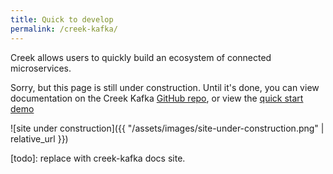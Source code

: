 ```yaml
---
title: Quick to develop
permalink: /creek-kafka/
---
```


Creek allows users to quickly build an ecosystem of connected microservices.

Sorry, but this page is still under construction. 
Until it's done, you can view documentation on the Creek Kafka [GitHub repo](https://github.com/creek-service/creek-kafka),
or view the [quick start demo](https://www.creekservice.org/basic-kafka-streams-demo)

![site under construction]({{ "/assets/images/site-under-construction.png" | relative_url }})

[todo]: replace with creek-kafka docs site.